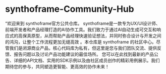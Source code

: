 # synthoframe-Community-Hub
“欢迎来到 synthoframe官方公共仓库。  synthoframe是一款专为UX/UI设计师、前端开发者和产品经理打造的AI协作工具。我们致力于通过AI自动生成可交互和响应式的高保真原型，从而帮助产品经理快速验证想法，并同时弥合设计与开发之间的鸿沟，让整个工作流程更加无缝高效 。本仓库是 synthoframe 的社区中心。尽管我们是闭源商业产品，核心代码库为私有，但这里是您与我们团队交流、提供反馈、报告问题以及讨论产品功能建议的最佳场所。  您可以在此找到最新的产品公告、详细的API文档、实用的SDK示例以及由社区成员创作的精彩用例展示。我们期待您的参与，共同塑造更智能、更高效的协作未来！
